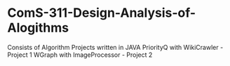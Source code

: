 # ComS-311-Design-Analysis-of-Alogithms
Consists of Algorithm Projects written in JAVA
PriorityQ with WikiCrawler - Project 1
WGraph with ImageProcessor - Project 2

